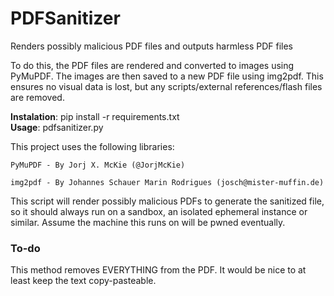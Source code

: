 # PDFSanitizer
Renders possibly malicious PDF files and outputs harmless PDF files  

To do this, the PDF files are rendered and converted to images using PyMuPDF.
The images are then saved to a new PDF file using img2pdf. This ensures no visual data is lost,
but any scripts/external references/flash files are removed.

<b>Instalation</b>: pip install -r requirements.txt <br>
<b>Usage</b>: pdfsanitizer.py <filename> <output folder>

This project uses the following libraries:
    
    PyMuPDF - By Jorj X. McKie (@JorjMcKie)
    
    img2pdf - By Johannes Schauer Marin Rodrigues (josch@mister-muffin.de)

This script will render possibly malicious PDFs to generate the sanitized file, so it should always run
on a sandbox, an isolated ephemeral instance or similar. Assume the machine this runs on will be pwned eventually. 
  
### To-do
This method removes EVERYTHING from the PDF. It would be nice to at least keep the text copy-pasteable.
